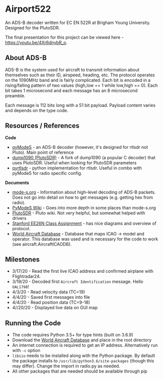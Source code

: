 # Airport522
An ADS-B decoder written for EC EN 522R at Brigham Young University.
Designed for the PlutoSDR.

The final presentation for this project can be viewed here - https://youtu.be/4Xr6dnybR_o.

## About ADS-B
ADS-B is the system used for aircraft to transmit information about themselves such as their ID, airspeed, heading, etc.
The protocol operates on the 1090MHz band and is fairly complicated.
Each bit is encoded in a rising/falling pattern of two values (high,low == 1 while low,high == 0).
Each bit takes 1 microsecond and each message has an 8 microsecond preamble.

Each message is 112 bits long with a 51 bit payload.
Payload content varies and depends on the type code.

## Resources / References
**Code**
* [pyModeS](https://github.com/junzis/pyModeS) - an ADS-B decoder (however, it's designed for rtlsdr not Pluto). Main
point of reference
* [dump1090 (PlutoSDR)](https://github.com/PlutoSDR/dump1090) - A fork of dump1090 (a popular C decoder) that uses
PlutoSDR. Useful when looking for PlutoSDR parameters
* [pyrtlsdr](https://github.com/roger-/pyrtlsdr) - python implementation for rtlsdr. Useful in combo with pyModeS for 
radio specific config.

**Documents**
* [mode-s.org](https://mode-s.org/decode/) - Information about high-level decoding of ADS-B packets. Does not go into
detail on how to get messages (e.g. getting hex from radio).
* [PyModeS Wiki](https://github.com/junzis/pyModeS/wiki) - Goes into more depth in some places than mode-s.org
* [PlutoSDR](https://wiki.analog.com/university/tools/pluto/users) - Pluto wiki. Not very helpful, but somewhat helped
with drivers
* [Stanford EE26N Class Assignment](https://web.stanford.edu/class/ee26n/Assignments/Assignment4.html) - 
has nice diagrams and overview of protocol.
* [World Aircraft Database](https://junzis.com/adb/data) - Database that maps ICAO -> model and operator.
This database was used and is necessary for the code to work (see aircraft.AircraftICAODB).


## Milestones
* 3/17/20 - Read the first live ICAO address and confirmed airplane with Flightradar24. 
* 3/19/20 - Decoded first `Aircraft Identification` message. Hello `UAL1798`!
* 4/3/20 - Read velocity data (TC=19)
* 4/4/20 - Saved first messages into file
* 4/4/20 - Read position data (TC=9-18)
* 4//20/20 - Displayed live data on GUI map

## Running the Code
* The code requires Python 3.5+ for type hints (built on 3.6.9)
* Download the [World Aircraft Database](https://junzis.com/adb/data) and place in the root directory
* An internet connection is required to get an IP address. Alternatively run with `-c` option
* `libiio` needs to be installed along with the Python package. By default the package installs to 
`/usr/lib/python3.6/site-packages` (though this may differ). Change the import in radio.py as needed.
* All other packages that are needed should be available through pip